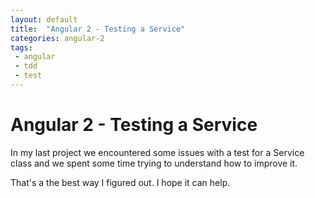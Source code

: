 ```yaml
---
layout: default
title:  "Angular 2 - Testing a Service"
categories: angular-2
tags:
 - angular
 - tdd
 - test
---
```


# Angular 2 - Testing a Service

In my last project we encountered some issues with a test for a Service class and we spent some time trying to understand how to improve it.

That's a the best way I figured out. I hope it can help.
 
<script src="https://gist.github.com/bu3/f73aeb0026683183ef5ec8c3cc2aa18e.js"></script>


